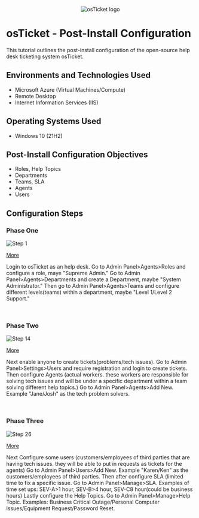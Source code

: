 <p align="center">
<img src="https://i.imgur.com/Clzj7Xs.png" alt="osTicket logo"/>
</p>

<h1>osTicket - Post-Install Configuration</h1>
This tutorial outlines the post-install configuration of the open-source help desk ticketing system osTicket.<br />


<!--<h2>Video Demonstration</h2>-->

<!--- ### [YouTube: How To Configure osTicket, post-installation](https://www.youtube.com)-->

<h2>Environments and Technologies Used</h2>

- Microsoft Azure (Virtual Machines/Compute)
- Remote Desktop
- Internet Information Services (IIS)

<h2>Operating Systems Used </h2>

- Windows 10</b> (21H2)

<h2>Post-Install Configuration Objectives</h2>

- Roles, Help Topics
- Departments
- Teams, SLA
- Agents
- Users

<h2>Configuration Steps</h2>

<p>
<h3>Phase One</h3>

  ![Step 1](https://github.com/PhillisEssel/post-install-config/assets/156061642/243ae024-939a-45a1-a53a-46d58c6512e7)
<p><a href="https://imgur.com/a/DF93hdk">More</a></p>
</p>
<p>
Login to osTicket as an help desk. Go to Admin Panel>Agents>Roles and configure a role, maye "Supreme Admin." Go to Admin Panel>Agents>Departments and create a Department, maybe "System Administrator." Then go to Admin Panel>Agents>Teams  and configure different levels(teams) within a department, maybe "Level 1/Level 2 Support."
</p>
<br />

<p>
<h3>Phase Two</h3>

  ![Step 14](https://github.com/PhillisEssel/post-install-config/assets/156061642/d61e0ae2-5222-4bce-9a15-497a37398c68)
  
<p><a href="https://imgur.com/a/aqwmlq3">More</a></p>
</p>
<p>
Next enable anyone to create tickets(problems/tech issues). Go to Admin Panel>Settings>Users and require registration and login to create tickets. Then configure Agents (actual workers. these workers are responsible for solving tech issues and will be under a specific department within a team solving different help topics.) Go to Admin Panel>Agents>Add New. Example "Jane/Josh" as the tech problem solvers.
</p>
<br />

<p>
<h3>Phase Three</h3>

  ![Step 26](https://github.com/PhillisEssel/post-install-config/assets/156061642/28377351-4ff2-44a7-b177-e8478957a0e0)

<p><a href="https://imgur.com/a/9R7wrCR">More</a></p>
</p>
<p>
Next Configure some users (customers/employees of third parties that are having tech issues. they will be able to put in requests as tickets for the agents) Go to Admin Panel>Users>Add New. Example "Karen/Ken" as the customers/employees of third parties. Then after configure SLA (limited time to fix a specific issue. Go to Admin Panel>Manage>SLA. Examples of time set ups: SEV-A>1 hour, SEV-B>4 hour, SEV-C8 hour(could be business hours) Lastly configure the Help Topics. Go to Admin Panel>Manage>Help Topic. Examples: Business Critical Outage/Personal Computer Issues/Equipment Request/Password Reset.
</p>
<br />
